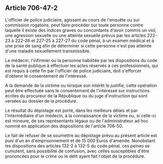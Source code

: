 Article 706-47-2
----
L'officier de police judiciaire, agissant au cours de l'enquête ou sur
commission rogatoire, peut faire procéder sur toute personne contre laquelle il
existe des indices graves ou concordants d'avoir commis un viol, une agression
sexuelle ou une atteinte sexuelle prévus par les articles 222-23 à 222-26 et
227-25 à 227-27 du code pénal, à un examen médical et à une prise de sang afin
de déterminer si cette personne n'est pas atteinte d'une maladie sexuellement
transmissible.

Le médecin, l'infirmier ou la personne habilitée par les dispositions du code de
la santé publique à effectuer les actes réservés à ces professionnels, qui est
requis à cette fin par l'officier de police judiciaire, doit s'efforcer
d'obtenir le consentement de l'intéressé.

A la demande de la victime ou lorsque son intérêt le justifie, cette opération
peut être effectuée sans le consentement de l'intéressé sur instructions écrites
du procureur de la République ou du juge d'instruction qui sont versées au
dossier de la procédure.

Le résultat du dépistage est porté, dans les meilleurs délais et par
l'intermédiaire d'un médecin, à la connaissance de la victime ou, si celle-ci
est mineure, de ses représentants légaux ou de l'administrateur ad hoc nommé en
application des dispositions de l'article 706-50.

Le fait de refuser de se soumettre au dépistage prévu au présent article est
puni d'un an d'emprisonnement et de 15 000 Euros d'amende. Nonobstant les
dispositions des articles 132-2 à 132-5 du code pénal, ces peines se cumulent,
sans possibilité de confusion, avec celles susceptibles d'être prononcées pour
le crime ou le délit ayant fait l'objet de la procédure.
